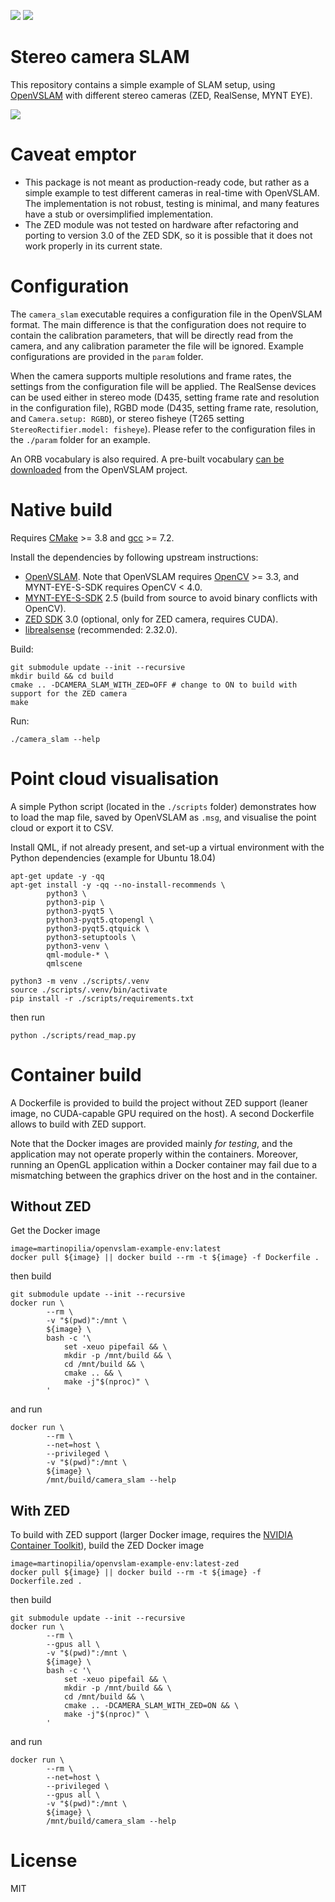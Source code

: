 [![](https://github.com/m-pilia/openvslam-example/workflows/Checks/badge.svg)](https://github.com/m-pilia/openvslam-example/actions?query=workflow%3AChecks)
[![](https://img.shields.io/docker/cloud/build/martinopilia/openvslam-example-env)](https://hub.docker.com/r/martinopilia/openvslam-example-env)

# Stereo camera SLAM

This repository contains a simple example of SLAM setup, using
[OpenVSLAM](https://github.com/xdspacelab/openvslam.git) with different stereo
cameras (ZED, RealSense, MYNT EYE).

![](https://user-images.githubusercontent.com/8300317/73919218-cb9f5800-48cb-11ea-9b6f-78c692804927.gif)

# Caveat emptor
- This package is not meant as production-ready code, but rather as a simple
  example to test different cameras in real-time with OpenVSLAM. The
  implementation is not robust, testing is minimal, and many features have a
  stub or oversimplified implementation.
- The ZED module was not tested on hardware after refactoring and porting to
  version 3.0 of the ZED SDK, so it is possible that it does not work
  properly in its current state.

# Configuration

The `camera_slam` executable requires a configuration file in the OpenVSLAM
format. The main difference is that the configuration does not require to
contain the calibration parameters, that will be directly read from the
camera, and any calibration parameter the file will be ignored. Example
configurations are provided in the `param` folder.

When the camera supports multiple resolutions and frame rates, the settings
from the configuration file will be applied. The RealSense devices can be
used either in stereo mode (D435, setting frame rate and resolution in the
configuration file), RGBD mode (D435, setting frame rate, resolution, and
`Camera.setup: RGBD`), or stereo fisheye (T265 setting
`StereoRectifier.model: fisheye`). Please refer to the configuration files in
the `./param` folder for an example.

An ORB vocabulary is also required. A pre-built vocabulary [can be
downloaded](https://openvslam.readthedocs.io/en/master/simple_tutorial.html)
from the OpenVSLAM project.

# Native build

Requires [CMake](https://cmake.org/) >= 3.8 and [gcc](https://gcc.gnu.org/) >= 7.2.

Install the dependencies by following upstream instructions:
- [OpenVSLAM](https://openvslam.readthedocs.io/en/master/installation.html).
  Note that OpenVSLAM requires [OpenCV](https://github.com/opencv/opencv) >= 3.3,
  and MYNT-EYE-S-SDK requires OpenCV < 4.0.
- [MYNT-EYE-S-SDK](https://mynt-eye-s-sdk.readthedocs.io/en/latest/src/sdk/install_ubuntu_src.html)
  2.5 (build from source to avoid binary conflicts with OpenCV).
- [ZED SDK](https://www.stereolabs.com/developers/release) 3.0 (optional, only for ZED camera, requires CUDA).
- [librealsense](https://github.com/IntelRealSense/librealsense/blob/master/doc/distribution_linux.md) (recommended: 2.32.0).

Build:
```
git submodule update --init --recursive
mkdir build && cd build
cmake .. -DCAMERA_SLAM_WITH_ZED=OFF # change to ON to build with support for the ZED camera
make
```

Run:
```
./camera_slam --help
```

# Point cloud visualisation

A simple Python script (located in the `./scripts` folder) demonstrates how
to load the map file, saved by OpenVSLAM as `.msg`, and visualise the point
cloud or export it to CSV.

Install QML, if not already present, and set-up a virtual
environment with the Python dependencies (example for Ubuntu 18.04)
```
apt-get update -y -qq
apt-get install -y -qq --no-install-recommends \
        python3 \
        python3-pip \
        python3-pyqt5 \
        python3-pyqt5.qtopengl \
        python3-pyqt5.qtquick \
        python3-setuptools \
        python3-venv \
        qml-module-* \
        qmlscene

python3 -m venv ./scripts/.venv
source ./scripts/.venv/bin/activate
pip install -r ./scripts/requirements.txt
```
then run
```
python ./scripts/read_map.py
```

# Container build

A Dockerfile is provided to build the project without ZED support (leaner
image, no CUDA-capable GPU required on the host). A second Dockerfile allows
to build with ZED support.

Note that the Docker images are provided mainly *for testing*, and the
application may not operate properly within the containers. Moreover, running
an OpenGL application within a Docker container may fail due to a mismatching
between the graphics driver on the host and in the container.

## Without ZED

Get the Docker image
```
image=martinopilia/openvslam-example-env:latest
docker pull ${image} || docker build --rm -t ${image} -f Dockerfile .
```
then build
```
git submodule update --init --recursive
docker run \
        --rm \
        -v "$(pwd)":/mnt \
        ${image} \
        bash -c '\
            set -xeuo pipefail && \
            mkdir -p /mnt/build && \
            cd /mnt/build && \
            cmake .. && \
            make -j"$(nproc)" \
        '
```
and run
```
docker run \
        --rm \
        --net=host \
        --privileged \
        -v "$(pwd)":/mnt \
        ${image} \
        /mnt/build/camera_slam --help
```

## With ZED

To build with ZED support (larger Docker image, requires the [NVIDIA
Container Toolkit](https://github.com/NVIDIA/nvidia-docker)), build the ZED
Docker image
```
image=martinopilia/openvslam-example-env:latest-zed
docker pull ${image} || docker build --rm -t ${image} -f Dockerfile.zed .
```
then build
```
git submodule update --init --recursive
docker run \
        --rm \
        --gpus all \
        -v "$(pwd)":/mnt \
        ${image} \
        bash -c '\
            set -xeuo pipefail && \
            mkdir -p /mnt/build && \
            cd /mnt/build && \
            cmake .. -DCAMERA_SLAM_WITH_ZED=ON && \
            make -j"$(nproc)" \
        '
```
and run
```
docker run \
        --rm \
        --net=host \
        --privileged \
        --gpus all \
        -v "$(pwd)":/mnt \
        ${image} \
        /mnt/build/camera_slam --help
```

# License

MIT
